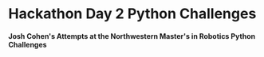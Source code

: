 # Hackathon Day 2 Python Challenges

#### Josh Cohen's Attempts at the Northwestern Master's in Robotics Python Challenges
